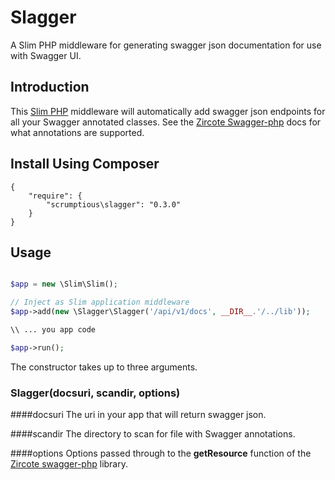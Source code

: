 Slagger
============

A Slim PHP middleware for generating swagger json documentation for use with Swagger UI.

## Introduction
This [Slim PHP](http://www.slimframework.com/) middleware will automatically add swagger json endpoints
for all your Swagger annotated classes. See the [Zircote Swagger-php](http://zircote.com/swagger-php/)
docs for what annotations are supported.

## Install Using Composer
```
{
    "require": {
        "scrumptious\slagger": "0.3.0"
    }
}
```

## Usage
```php

$app = new \Slim\Slim();

// Inject as Slim application middleware
$app->add(new \Slagger\Slagger('/api/v1/docs', __DIR__.'/../lib'));

\\ ... you app code

$app->run();
```

The constructor takes up to three arguments. 

### Slagger(docsuri, scandir, options)

####docsuri
The uri in your app that will return swagger json.

####scandir
The directory to scan for file with Swagger annotations. 

####options
Options passed through to the **getResource** function of the [Zircote swagger-php](https://github.com/zircote/Swagger-php) library.